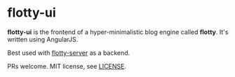 # flotty-ui

**flotty-ui** is the frontend of a hyper-minimalistic blog engine called **flotty**.
It's written using AngularJS.

Best used with [flotty-server](https://github.com/patrikvarga/flotty-server/) as a backend.

PRs welcome. MIT license, see [LICENSE](LICENSE).
